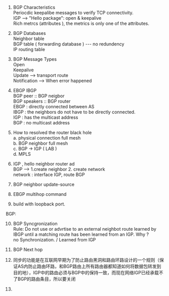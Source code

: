 1. BGP Characteristics    
   Periocdic keepalibe messages to verify TCP connectivity.     
   IGP --> "Hello package": open & keepalive     
   Rich metrcs (attributes ), the metrics is only one of the attributes.    

2. BGP Databases    
   Neighbor table    
   BGP table ( forwarding database )  --- no redundency     
   IP routing table     

3. BGP Message Types    
   Open    
   Keepalive    
   Update --> transport route    
   Notification  --> When error happened    

4. EBGP IBGP    
   BGP peer :: BGP neigbor    
   BGP speakers :: BGP router    
   EBGP : directly connected between AS    
   IBGP : the neighbors do not have to be directly connected.    
   IGP : has the multicast address    
   BGP : no multicast address    

5. How to resolved the router black hole   
   a. physical connection full mesh   
   b. BGP neighbor full mesh   
   c. BGP -> IGP ( LAB )   
   d. MPLS    

6. IGP  , hello neighbor
   router ad   
   BGP --> 1.create neighbor 2. create network   
   network : interface IGP,   route  BGP

7. BGP neighbor update-source   

8.  EBGP multihop command

9.  build with loopback port. 

BGP: 

10. BGP Syncgronization    
    Rule:   Do not use or advrtise to an external neighbot route learned by IBGP until a matching route has been learned from an IGP. Why ?   
    no Synchronization. / Learned from IGP   

11. BGP Next hop
12. 同步的功能是在互联网早期为了防止路由黑洞和路由环路设计的一个规则（保证AS内防止路由环路，和BGP路由上所有路由器都知道如何将数据包转发到目的地），IGP中的路由必须与BGP中的保持一致，而现在网络IGP已经承载不了BGP的路由条目，所以要关闭   
13. 